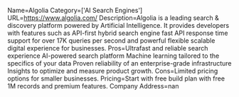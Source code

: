 Name=Algolia
Category=['AI Search Engines']
URL=https://www.algolia.com/
Description=Algolia is a leading search & discovery platform powered by Artificial Intelligence. It provides developers with features such as API-first hybrid search engine fast API response time support for over 17K queries per second and powerful flexible scalable digital experience for businesses.
Pros=Ultrafast and reliable search experience AI-powered search platform Machine learning tailored to the specifics of your data Proven reliability of an enterprise-grade infrastructure Insights to optimize and measure product growth.
Cons=Limited pricing options for smaller businesses.
Pricing=Start with free build plan with free 1M records and premium features.
Company Address=nan
